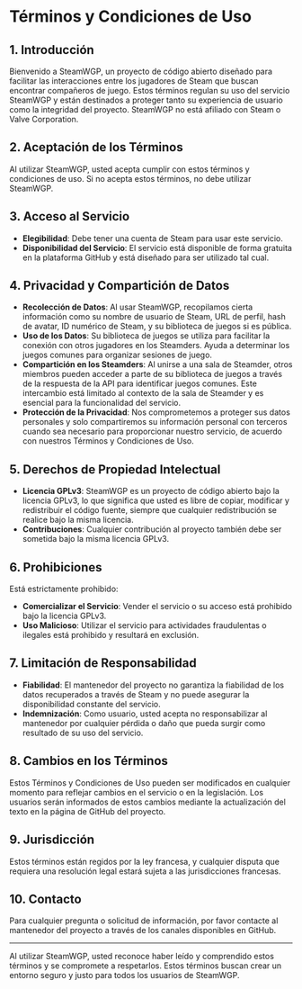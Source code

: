 # Términos y Condiciones de Uso

## 1. Introducción

Bienvenido a SteamWGP, un proyecto de código abierto diseñado para facilitar las interacciones entre los jugadores de Steam que buscan encontrar compañeros de juego. Estos términos regulan su uso del servicio SteamWGP y están destinados a proteger tanto su experiencia de usuario como la integridad del proyecto. SteamWGP no está afiliado con Steam o Valve Corporation.

## 2. Aceptación de los Términos

Al utilizar SteamWGP, usted acepta cumplir con estos términos y condiciones de uso. Si no acepta estos términos, no debe utilizar SteamWGP.

## 3. Acceso al Servicio

- **Elegibilidad**: Debe tener una cuenta de Steam para usar este servicio.
- **Disponibilidad del Servicio**: El servicio está disponible de forma gratuita en la plataforma GitHub y está diseñado para ser utilizado tal cual.

## 4. Privacidad y Compartición de Datos

- **Recolección de Datos**: Al usar SteamWGP, recopilamos cierta información como su nombre de usuario de Steam, URL de perfil, hash de avatar, ID numérico de Steam, y su biblioteca de juegos si es pública.
- **Uso de los Datos**: Su biblioteca de juegos se utiliza para facilitar la conexión con otros jugadores en los Steamders. Ayuda a determinar los juegos comunes para organizar sesiones de juego.
- **Compartición en los Steamders**: Al unirse a una sala de Steamder, otros miembros pueden acceder a parte de su biblioteca de juegos a través de la respuesta de la API para identificar juegos comunes. Este intercambio está limitado al contexto de la sala de Steamder y es esencial para la funcionalidad del servicio.
- **Protección de la Privacidad**: Nos comprometemos a proteger sus datos personales y solo compartiremos su información personal con terceros cuando sea necesario para proporcionar nuestro servicio, de acuerdo con nuestros Términos y Condiciones de Uso.

## 5. Derechos de Propiedad Intelectual

- **Licencia GPLv3**: SteamWGP es un proyecto de código abierto bajo la licencia GPLv3, lo que significa que usted es libre de copiar, modificar y redistribuir el código fuente, siempre que cualquier redistribución se realice bajo la misma licencia.
- **Contribuciones**: Cualquier contribución al proyecto también debe ser sometida bajo la misma licencia GPLv3.

## 6. Prohibiciones

Está estrictamente prohibido:

- **Comercializar el Servicio**: Vender el servicio o su acceso está prohibido bajo la licencia GPLv3.
- **Uso Malicioso**: Utilizar el servicio para actividades fraudulentas o ilegales está prohibido y resultará en exclusión.

## 7. Limitación de Responsabilidad

- **Fiabilidad**: El mantenedor del proyecto no garantiza la fiabilidad de los datos recuperados a través de Steam y no puede asegurar la disponibilidad constante del servicio.
- **Indemnización**: Como usuario, usted acepta no responsabilizar al mantenedor por cualquier pérdida o daño que pueda surgir como resultado de su uso del servicio.

## 8. Cambios en los Términos

Estos Términos y Condiciones de Uso pueden ser modificados en cualquier momento para reflejar cambios en el servicio o en la legislación. Los usuarios serán informados de estos cambios mediante la actualización del texto en la página de GitHub del proyecto.

## 9. Jurisdicción

Estos términos están regidos por la ley francesa, y cualquier disputa que requiera una resolución legal estará sujeta a las jurisdicciones francesas.

## 10. Contacto

Para cualquier pregunta o solicitud de información, por favor contacte al mantenedor del proyecto a través de los canales disponibles en GitHub.

---

Al utilizar SteamWGP, usted reconoce haber leído y comprendido estos términos y se compromete a respetarlos. Estos términos buscan crear un entorno seguro y justo para todos los usuarios de SteamWGP.
